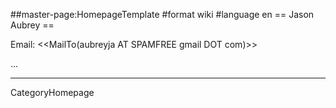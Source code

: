 ##master-page:HomepageTemplate
#format wiki
#language en
== Jason Aubrey ==

Email: <<MailTo(aubreyja AT SPAMFREE gmail DOT com)>>

...

----
CategoryHomepage
